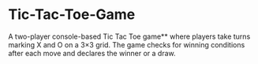 # Tic-Tac-Toe-Game
A two-player console-based Tic Tac Toe game** where players take turns marking X and O on a 3×3 grid. The game checks for winning conditions after each move and declares the winner or a draw.
